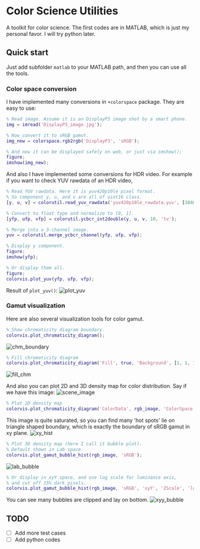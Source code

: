 # Color Science Utilities

A toolkit for color science. The first codes are in MATLAB, which is just my personal favor.
I will try python later.

## Quick start

Just add subfolder `matlab` to your MATLAB path, and then you can use all the tools.

### Color space conversion

I have implemented many conversions in `+colorspace` package. They are easy to use:

```matlab
% Read image. Assume it is an DisplayP3 image shot by a smart phone.
img = imread('DisplayP3_image.jpg');  

% Now convert it to sRGB gamut.
img_new = colorspace.rgb2rgb('DisplayP3', 'sRGB');

% And now it can be displayed safely on web, or just via imshow();
figure;
imshow(img_new);
```

And also I have implemented some conversions for HDR video. For example if you want to check YUV rawdata of an HDR video,

```matlab
% Read YUV rawdata. Here it is yuv420p10le pixel format.
% So component y, u, and v are all of uint16 class.
[y, u, v] = colorutil.read_yuv_rawdata('yuv420p10le_rawdata.yuv', [3840, 2160], 'yuv420p10le');

% Convert to float type and normalize to [0, 1].
[yfp, ufp, vfp] = colorutil.ycbcr_int2double(y, u, v, 10, 'tv');

% Merge into a 3-channel image.
yuv = colorutil.merge_ycbcr_channel(yfp, ufp, vfp);

% Display y component.
figure;
imshow(yfp);

% Or display them all.
figure;
colorvis.plot_yuv(yfp, ufp, vfp);
```

Result of `plot_yuv()`:
![plot_yuv](matlab/img/plot_yuv.png)

### Gamut visualization

Here are also several visualization tools for color gamut.

```matlab
% Show chromaticity diagram boundary.
colorvis.plot_chromaticity_diagram();
```
![chm_boundary](matlab/img/chromaticity_boundary.png)

```matlab
% Fill chromaticity diagram
colorvis.plot_chromaticity_diagram('Fill', true, 'Background', [1, 1, 1]);
```
![fill_chm](matlab/img/chromaticity_fill.png)

And also you can plot 2D and 3D density map for color distribution. Say if we have this image:
![scene_image](matlab/img/scene_img.jpg)

```matlab
% Plot 2D density map
colorvis.plot_chromaticity_diagram('ColorData', rgb_image, 'ColorSpace', 'sRGB');
```
This image is quite saturated, so you can find many 'hot spots' lie on triangle shaped boundary, which is exactly the boundary of sRGB gamut in xy plane.
![xy_hist](matlab/img/xy_hist.png)

```matlab
% Plot 3D density map (here I call it bubble plot).
% Default shown in Lab space.
colorvis.plot_gamut_bubble_hist(rgb_image, 'sRGB');
```
![lab_bubble](matlab/img/Lab_bubble.png)

```matlab
% Or display in xyY space, and use log scale for luminance axis,
% and cut off 15% dark pixels.
colorvis.plot_gamut_bubble_hist(rgb_image, 'sRGB', 'xyY', 'ZScale', 'log', 'DarkTh', 15);
```
You can see many bubbles are clipped and lay on bottom.
![xyy_bubble](matlab/img/xyY_bubble.png)

## TODO
- [ ] Add more test cases
- [ ] Add python codes

